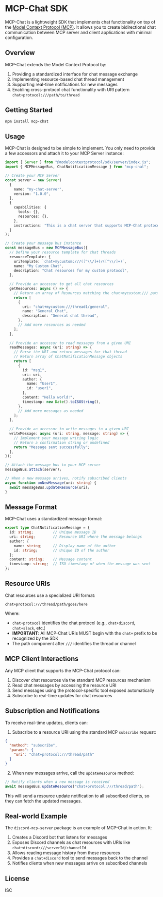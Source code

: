 # MCP-Chat SDK

MCP-Chat is a lightweight SDK that implements chat functionality on top of the [Model Context Protocol (MCP)](https://modelcontextprotocol.io/). It allows you to create bidirectional chat communication between MCP server and client applications with minimal configuration.

## Overview

MCP-Chat extends the Model Context Protocol by:

1. Providing a standardized interface for chat message exchange
2. Implementing resource-based chat thread management
3. Supporting real-time notifications for new messages
4. Enabling cross-protocol chat functionality with URI pattern `chat+protocol:///path/to/thread`

## Getting Started

```bash
npm install mcp-chat
```

## Usage

MCP-Chat is designed to be simple to implement. You only need to provide a few accessors and attach it to your MCP Server instance:

```typescript
import { Server } from "@modelcontextprotocol/sdk/server/index.js";
import { MCPMessageBus, ChatNotificationMessage } from "mcp-chat";

// Create your MCP Server
const server = new Server(
  {
    name: "my-chat-server",
    version: "1.0.0",
  },
  {
    capabilities: {
      tools: {},
      resources: {},
    },
    instructions: "This is a chat server that supports MCP-Chat protocol",
  }
);

// Create your message bus instance
const messageBus = new MCPMessageBus({
  // Define your resource template for chat threads
  resourceTemplate: {
    uriTemplate: `chat+mycustom:///([^\\/]+)/([^\\/]+)`,
    name: "My Custom Chat",
    description: "Chat resources for my custom protocol",
  },
  
  // Provide an accessor to get all chat resources
  getResources: async () => {
    // Return an array of Resources matching the chat+mycustom:/// pattern
    return [
      {
        uri: "chat+mycustom:///thread1/general",
        name: "General Chat",
        description: "General chat thread",
      },
      // Add more resources as needed
    ];
  },
  
  // Provide an accessor to read messages from a given URI
  readMessages: async (uri: string) => {
    // Parse the URI and return messages for that thread
    // Return array of ChatNotificationMessage objects
    return [
      {
        id: "msg1",
        uri: uri,
        author: {
          name: "User1",
          id: "user1",
        },
        content: "Hello world!",
        timestamp: new Date().toISOString(),
      },
      // Add more messages as needed
    ];
  },
  
  // Provide an accessor to write messages to a given URI
  writeMessage: async (uri: string, message: string) => {
    // Implement your message writing logic
    // Return a confirmation string or undefined
    return "Message sent successfully";
  },
});

// Attach the message bus to your MCP server
messageBus.attach(server);

// When a new message arrives, notify subscribed clients
async function onNewMessage(uri: string) {
  await messageBus.updateResource(uri);
}
```

## Message Format

MCP-Chat uses a standardized message format:

```typescript
export type ChatNotificationMessage = {
  id: string;         // Unique message ID
  uri: string;        // Resource URI where the message belongs
  author: {
    name: string;     // Display name of the author
    id: string;       // Unique ID of the author
  };
  content: string;    // Message content
  timestamp: string;  // ISO timestamp of when the message was sent
};
```

## Resource URIs

Chat resources use a specialized URI format:

```
chat+protocol:///thread/path/goes/here
```

Where:
- `chat+protocol` identifies the chat protocol (e.g., `chat+discord`, `chat+slack`, etc.)
- **IMPORTANT**: All MCP-Chat URIs MUST begin with the `chat+` prefix to be recognized by the SDK
- The path component after `///` identifies the thread or channel

## MCP Client Interactions

Any MCP client that supports the MCP-Chat protocol can:

1. Discover chat resources via the standard MCP resources mechanism
2. Read chat messages by accessing the resource URI
3. Send messages using the protocol-specific tool exposed automatically
4. Subscribe to real-time updates for chat resources

## Subscription and Notifications

To receive real-time updates, clients can:

1. Subscribe to a resource URI using the standard MCP `subscribe` request:

```json
{
  "method": "subscribe",
  "params": {
    "uri": "chat+protocol:///thread/path"
  }
}
```

2. When new messages arrive, call the `updateResource` method:

```typescript
// Notify clients when a new message is received
await messageBus.updateResource("chat+protocol:///thread/path");
```

This will send a resource update notification to all subscribed clients, so they can fetch the updated messages.

## Real-world Example

The `discord-mcp-server` package is an example of MCP-Chat in action. It:

1. Creates a Discord bot that listens for messages
2. Exposes Discord channels as chat resources with URIs like `chat+discord:///serverId/channelId`
3. Allows reading message history from these resources
4. Provides a `chat+discord` tool to send messages back to the channel
5. Notifies clients when new messages arrive on subscribed channels

## License

ISC